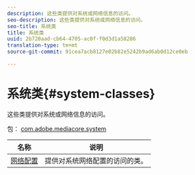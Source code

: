 ```yaml
---
description: 这些类提供对系统或网络信息的访问。
seo-description: 这些类提供对系统或网络信息的访问。
seo-title: 系统类
title: 系统类
uuid: 2b720aad-cb64-4705-ac0f-f0d3d1a58286
translation-type: tm+mt
source-git-commit: 91cea7acb8127e02b82e5242b9ad6ab0d12ce0eb

---
```



# 系统类{#system-classes}

这些类提供对系统或网络信息的访问。

包： [com.adobe.mediacore.system](https://help.adobe.com/en_US/primetime/api/psdk/asdoc-dhls_1.4/com/adobe/mediacore/system/package-detail.html)

| 名称 | 说明 |
|---|---|
| [网络配置](https://help.adobe.com/en_US/primetime/api/psdk/asdoc-dhls_1.4/com/adobe/mediacore/system/NetworkConfiguration.html) | 提供对系统网络配置的访问的类。 |

